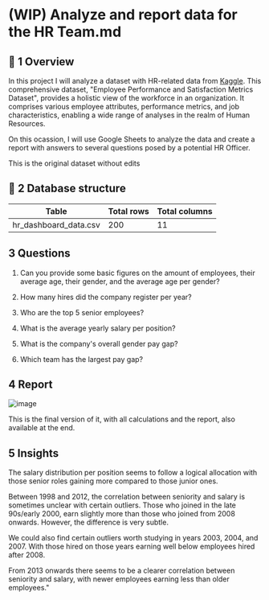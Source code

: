 # (WIP) Analyze and report data for the HR Team.md

## 📌 1 Overview

In this project I will analyze a dataset with HR-related data from [Kaggle](https://www.kaggle.com/datasets/adityaab1407/employee-productivity-and-satisfaction-hr-data?resource=download). This comprehensive dataset, "Employee Performance and Satisfaction Metrics Dataset", provides a holistic view of the workforce in an organization. It comprises various employee attributes, performance metrics, and job characteristics, enabling a wide range of analyses in the realm of Human Resources.

On this ocassion, I will use Google Sheets to analyze the data and create a report with answers to several questions posed by a potential HR Officer. 

This is the original dataset without edits 


## 📐 2 Database structure

 Table  | Total rows   |  Total columns
------------- | ------------- | ------------------
hr_dashboard_data.csv | 200 | 11



## 3 Questions

1. Can you provide some basic figures on the amount of employees, their average age, their gender, and the average age per gender? 

2. How many hires did the company register per year?

3. Who are the top 5 senior employees?

4. What is the average yearly salary per position?

5. What is the company's overall gender pay gap?

6. Which team has the largest pay gap? 

## 4 Report

 ![image](https://github.com/user-attachments/assets/40baeb45-8c56-4b3f-86df-421d361b8a6e)

This is the final version of it, with all calculations and the report, also available at the end. 

## 5 Insights 

The salary distribution per position seems to follow a logical allocation with those senior roles gaining more compared to those junior ones.					

Between 1998 and 2012, the correlation between seniority and salary is sometimes unclear with certain outliers. Those who joined in the late 90s/early 2000, earn slightly more than those who joined from 2008 onwards. However, the difference is very subtle.

We could also find certain outliers worth studying in years 2003, 2004, and 2007. With those hired on those years earning well below employees hired after 2008.

From 2013 onwards there seems to be a clearer correlation between seniority and salary, with newer employees earning less than older employees."							
							
							
							
							
							
 
